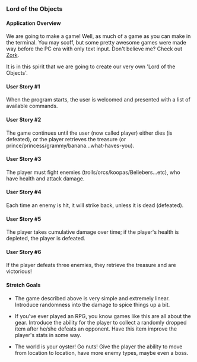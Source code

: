 ### Lord of the Objects

#### Application Overview
We are going to make a game! Well, as much of a game as you can make in the terminal. You may scoff, but some pretty awesome games were made way before the PC era with only text input. Don't believe me? Check out [Zork][zork].

It is in this spirit that we are going to create our very own 'Lord of the Objects'.

#### User Story #1
When the program starts, the user is welcomed and presented with a list of available commands.

#### User Story #2
The game continues until the user (now called player) either dies (is defeated), or the player retrieves the treasure (or prince/princess/grammy/banana...what-haves-you).

#### User Story #3
The player must fight enemies (trolls/orcs/koopas/Beliebers...etc), who have health and attack damage.

#### User Story #4
Each time an enemy is hit, it will strike back, unless it is dead (defeated).

#### User Story #5
The player takes cumulative damage over time; if the player's health is depleted, the player is defeated.

#### User Story #6
If the player defeats three enemies, they retrieve the treasure and are victorious!

#### Stretch Goals

* The game described above is very simple and extremely linear. Introduce randomness into the damage to spice things up a bit.

* If you've ever played an RPG, you know games like this are all about the gear. Introduce the ability for the player to collect a randomly dropped item after he/she defeats an opponent. Have this item improve the player's stats in some way.

* The world is your oyster! Go nuts! Give the player the ability to move from location to location, have more enemy types, maybe even a boss.


[zork]:https://en.wikipedia.org/wiki/Zork

